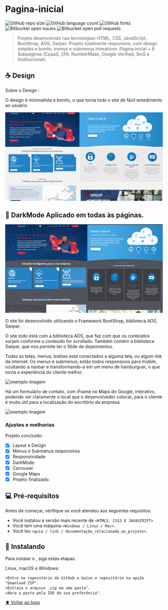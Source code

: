 # Pagina-inicial
 
 <!---Esses são exemplos. Veja https://shields.io para outras pessoas ou para personalizar este conjunto de escudos. Você pode querer incluir dependências, status do projeto e informações de licença aqui--->

![GitHub repo size](https://img.shields.io/github/repo-size/iuricode/README-template?style=for-the-badge)
![GitHub language count](https://img.shields.io/github/languages/count/iuricode/README-template?style=for-the-badge)
![GitHub forks](https://img.shields.io/github/forks/iuricode/README-template?style=for-the-badge)
![Bitbucket open issues](https://img.shields.io/bitbucket/issues/iuricode/README-template?style=for-the-badge)
![Bitbucket open pull requests](https://img.shields.io/bitbucket/pr-raw/iuricode/README-template?style=for-the-badge)

>  Projeto desenvolvido nas tecnologias: HTML, CSS, JavaScript, BootStrap, AOS, Swiper.
>  Projeto totalmente responsivo, com design simples e bonito, menus e submenus interativos.
>  Página inicial + 6 Subpáginas (CpaaS, 2FA, NumberMask, Google Verified, SmS e Instituicional).

## ☕ Design <Pagina-inicial>

Sobre o Design <Pagina-inicial>:

O design é minimalista e bonito, o que torna todo o site de fácil entedimento ao usuário.

<img src="./img/projeto.png" alt="exemplo imagem">

## 🌙 DarkMode Aplicado em todas às páginas. <Pagina-inicial>
 

<img src="./img/Darkmode.svg" alt="exemplo imagem">

O site foi desenvolvido utilizando o Framework BootStrap, biblioteca AOS, Swiper.

O site todo está com a biblioteca AOS, que faz com que os conteúdos surjam conforme o conteúdo for scrollado.
Também contém a biblioteca Swiper, que nos permite ter o Slide de depoimentos.

Todas as telas, menus, botões está conectados a alguma tela, ou algum link da internet.
Os menus e submenus, estão todos responsivos para mobile, ocultando a navbar e transformando-a em um menu de 
hamburguer, o que torna a experiência do cliente melhor.

<img src=".\Tela-de-Autenticacao/LocalStorage.svg" alt="exemplo imagem">

Há um formulário de contato, com iFrame no Maps do Google, interativo, podendo ver claramente o local que o 
desenvolvedor colocar, para o cliente é muito útil para a localização do escritório da empresa.

<img src=".\Tela-de-Autenticacao/LocalStorage.svg" alt="exemplo imagem">


### Ajustes e melhorias

Projeto concluído:

- [x] Layout e Design
- [x] Menus e Submenus responsivos
- [x] Responsividade
- [x] DarkMode
- [x] Carrousel
- [x] Google Maps
- [x] Projeto finalizado.

## 💻 Pré-requisitos

Antes de começar, verifique se você atendeu aos seguintes requisitos:
<!---Estes são apenas requisitos de exemplo. Adicionar, duplicar ou remover conforme necessário--->
* Você instalou a versão mais recente de `<HTML5, CSS3 E JAVASCRIPT>`
* Você tem uma máquina `<Windows / Linux / Mac>`.
* Você leu `<guia / link / documentação_relacionada_ao_projeto>`.

## 🚀 Instalando <Pagina-inicial>

Para instalar o <Pagina-inicial>, siga estas etapas:

Linux, macOS e Windows:
```
<Entre no repositório do GitHub e baixe o repositório na opção "Download ZIP".
<Extraia o arquivo .zip em uma pasta".
<Abra a pasta pela IDE de sua preferência".

```


[⬆ Voltar ao topo](#Tela-de-Autenticacao)<br>
